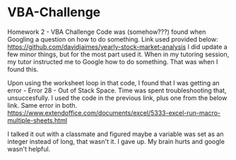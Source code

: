 # VBA-Challenge
Homework 2 - VBA Challenge
Code was (somehow???) found when Googling a question on how to do something. Link used provided below:
https://github.com/davidjaimes/yearly-stock-market-analysis
I did update a few minor things, but for the most part used it. When in my tutoring session, my tutor instructed me to Google how to do something. That was when I found this.

Upon using the worksheet loop in that code, I found that I was getting an error - Error 28 - Out of Stack Space. Time was spent troubleshooting that, unsuccesfully. I used the code in the previous link, plus one from the below link. Same error in both.
https://www.extendoffice.com/documents/excel/5333-excel-run-macro-multiple-sheets.html

I talked it out with a classmate and figured maybe a variable was set as an integer instead of long, that wasn't it. I gave up. My brain hurts and google wasn't helpful.



